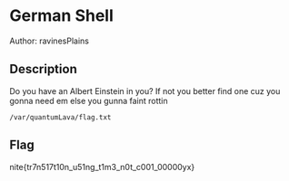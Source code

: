 # German Shell

Author: ravinesPlains

## Description

Do you have an Albert Einstein in you? If not you better find one cuz you gonna need em else you gunna faint rottin

`/var/quantumLava/flag.txt`

## Flag

nite{tr7n517t10n_u51ng_t1m3_n0t_c001_00000yx}
